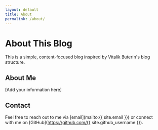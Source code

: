 ```yaml
---
layout: default
title: About
permalink: /about/
---
```


# About This Blog

This is a simple, content-focused blog inspired by Vitalik Buterin's blog structure. 

## About Me

[Add your information here]

## Contact

Feel free to reach out to me via [email](mailto:{{ site.email }}) or connect with me on [GitHub](https://github.com/{{ site.github_username }}).